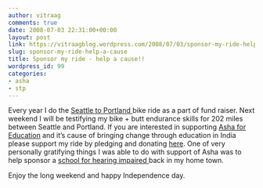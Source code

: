 ```yaml
---
author: vitraag
comments: true
date: 2008-07-03 22:31:00+00:00
layout: post
link: https://vitraagblog.wordpress.com/2008/07/03/sponsor-my-ride-help-a-cause/
slug: sponsor-my-ride-help-a-cause
title: Sponsor my ride - help a cause!!
wordpress_id: 99
categories:
- asha
- stp
---
```


Every year I do the [Seattle to Portland ](http://vitraag.blogspot.com/search/label/stp)bike ride as a part of fund raiser. Next weekend I will be testifying my bike + butt endurance skills for 202 miles between Seattle and Portland. If you are interested in supporting [Asha for Education](http://www.ashanet.org/seattle) and it’s cause of bringing  change through education in India please support my ride by pledging and donating [here](http://www.ashanet.org/seattle/events/woc/profile_head.php?vaibhavb). One of very personally gratifying  things I was able to do with support of Asha was to help sponsor a [school for hearing impaired ](http://www.flickr.com/groups/mayaboli/)back in my home town.  
  
Enjoy the long weekend and happy Independence day.

